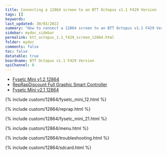 ```yaml
---
title: Connecting a 12864 screen to an BTT Octopus v1.1 F429 Version
tags: []
keywords: 
last_updated: 30/03/2022
summary: "How to connect a 12864 screen to an BTT Octopus v1.1 F429 Version"
sidebar: mydoc_sidebar
permalink: btt_octopus_1.1_f429_screen_12864.html
folder: mydoc
comments: false
toc: false
datatable: true
boardname: BTT Octopus v1.1 F429 Version
spiChannel: 0
---
```


<ul id="profileTabs" class="nav nav-tabs">
  <li class="active"><a class="noCrossRef" href="#fysetc" data-toggle="tab">Fysetc Mini v1.2 12864</a></li>  
	<li><a class="noCrossRef" href="#reprap" data-toggle="tab">RepRapDiscount Full Graphic Smart Controller</a></li>
  <li><a class="noCrossRef" href="#fysetc21" data-toggle="tab">Fysetc Mini v2.1 12864</a></li>
</ul>
  <div class="tab-content">
<div role="tabpanel" class="tab-pane active" id="fysetc" markdown="1">

{% include custom/12864/fysetc_mini_12.html %}

</div>

<div role="tabpanel" class="tab-pane" id="reprap" markdown="1">

{% include custom/12864/reprap.html %}

</div>

<div role="tabpanel" class="tab-pane" id="fysetc21" markdown="1">

{% include custom/12864/fysetc_mini_21.html %}

</div>

</div>

{% include custom/12864/menu.html %}

{% include custom/12864/troubleshooting.html %}

{% include custom/12864/sdcard.html %}